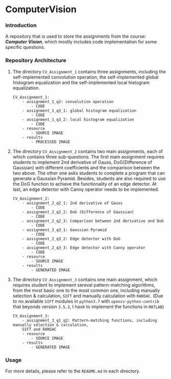 # ComputerVision

### Introduction

A repository that is used to store the assignments from the course: ***Computer Vision***, which mostly includes code implementation for some specific questions.  

### Repository Architecture

1. The directory ``CV_Assignment_1`` contains three assignments, including the self-implemented convolution operation, the self-implemented global histogram equalization and the self-implemented local histogram equalization.

    ```
    CV_Assignment_1:
        - assignment_1_q2: convolution operation
            - CODE
        - assignment_1_q3_1: global histogram equalization
            - CODE
        - assignment_1_q3_2: local histogram equalization
            - CODE
        - resource
            - SOURCE IMAGE
        - results
            - PROCESSED IMAGE
    ```

2. The directory ``CV_Assignment_2`` contains two main assignments, each of which contains three sub-questions. The first main assignment requires students to implement 2nd derivative of Gauss, DoG(Difference of Gaussian) with different coefficients and the comparison between the two above. The other one asks students to complete a program that can generate a Gaussian Pyramid. Besides, students are also required to use the DoG function to achieve the functionality of an edge detector. At last, an edge detector with Canny operator needs to be implemented.

    ```
    CV_Assignment_2:
        - assignment_2_q2_1: 2nd derivative of Gauss
            - CODE
        - assignment_2_q2_2: DoG (Difference of Gaussian)
            - CODE
        - assignment_2_q2_3: Comparison between 2nd derivative and DoG
            - CODE
        - assignment_2_q3_1: Gaussian Pyramid
            - CODE
        - assignment_2_q3_2: Edge detector with DoG
            - CODE
        - assignment_2_q3_3: Edge detector with Canny operator
            - CODE
        - resource
            - SOURCE IMAGE
        - results
            - GENERATED IMAGE
    ```

3. The directory ``CV_Assignment_3`` contains one main assignment, which requires student to implement sereval pattern-matching algorithms, from the most basic one to the most common one, including manually selection & calculation, ``SIFT`` and manually calculation with ``RANSAC``. (Due to no available ``SIFT`` modules in ``python3.7`` with ``opencv-python-contrib`` that beyonds version ``3.5.3``, I have to implement the functions in ``MATLAB``)

    ```
    CV_Assignment_3:
        - assignment_3_q1_q2: Pattern-matching functions, including manually selection & calculation, 
        SIFT and RANSAC
        - resource
            - SOURCE IMAGE
        - results
            - GENERATED IMAGE
    ```

### Usage

For more details, please refer to the ``README.md`` in each directory.
